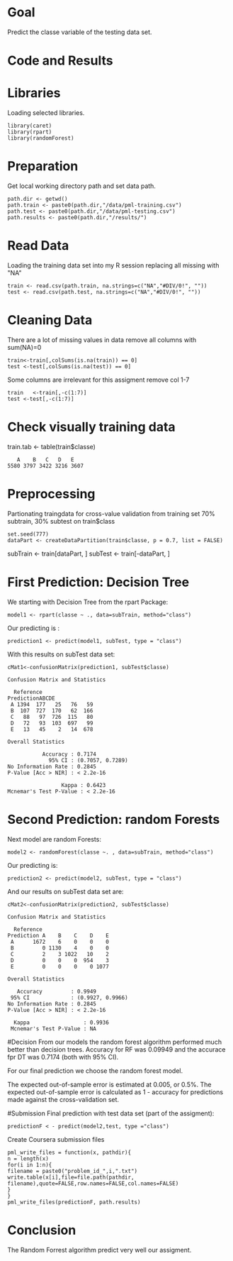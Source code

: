Goal
=
Predict the classe variable of the testing data set.

Code and Results
=
# Libraries
Loading selected libraries.
    
    library(caret)
    library(rpart)
    library(randomForest)


# Preparation
Get local working directory path and set data path.

    path.dir <- getwd()
    path.train <- paste0(path.dir,"/data/pml-training.csv")
    path.test <- paste0(path.dir,"/data/pml-testing.csv") 
    path.results <- paste0(path.dir,"/results/")
    
# Read Data

Loading the training data set into my R session replacing all missing with "NA"

    train <- read.csv(path.train, na.strings=c("NA","#DIV/0!", ""))
    test <- read.csv(path.test, na.strings=c("NA","#DIV/0!", ""))
    
# Cleaning Data
There are a lot of missing values in data remove all columns with sum(NA)=0

    train<-train[,colSums(is.na(train)) == 0]
    test <-test[,colSums(is.na(test)) == 0]
    
Some columns are irrelevant for this assigment remove col 1-7

    train   <-train[,-c(1:7)]
    test <-test[,-c(1:7)]

# Check visually training data
train.tab <- table(train$classe)

       A	B	C	D	E 
    5580 3797 3422 3216 3607 

# Preprocessing
Partionating traingdata for cross-value validation from training set 70% subtrain, 30% subtest on train$class

    set.seed(777)
    dataPart <- createDataPartition(train$classe, p = 0.7, list = FALSE)

subTrain <- train[dataPart, ]
subTest <- train[-dataPart, ]

# First Prediction: Decision Tree

We starting with Decision Tree from the rpart Package:
    
    model1 <- rpart(classe ~ ., data=subTrain, method="class")
    
Our predicting is :
    
    prediction1 <- predict(model1, subTest, type = "class")
    
With this results on subTest data set:

    cMat1<-confusionMatrix(prediction1, subTest$classe)

    Confusion Matrix and Statistics
    
      Reference
    PredictionABCDE
     A 1394  177   25   76   59
     B  107  727  170   62  166
     C   88   97  726  115   80
     D   72   93  103  697   99
     E   13   45    2   14  678
    
    Overall Statistics
      
               Accuracy : 0.7174  
                 95% CI : (0.7057, 0.7289)
    No Information Rate : 0.2845  
    P-Value [Acc > NIR] : < 2.2e-16   
      
                     Kappa : 0.6423  
    Mcnemar's Test P-Value : < 2.2e-16   
    

# Second Prediction: random Forests
Next model are random Forests:
    
    model2 <- randomForest(classe ~. , data=subTrain, method="class")
    
Our predicting is:
    
    prediction2 <- predict(model2, subTest, type = "class")
    
And our results on subTest data set are:

    cMat2<-confusionMatrix(prediction2, subTest$classe)
 
    Confusion Matrix and Statistics
    
      Reference
    Prediction A    B    C    D    E
     A      1672    6    0    0    0
     B         0 1130    4    0    0
     C         2    3 1022   10    2
     D         0    0    0  954    3
     E         0    0    0    0 1077
    
    Overall Statistics
      
       Accuracy         : 0.9949  
     95% CI             : (0.9927, 0.9966)
    No Information Rate : 0.2845  
    P-Value [Acc > NIR] : < 2.2e-16   
      
      Kappa                 : 0.9936  
     Mcnemar's Test P-Value : NA  
    
#Decision
From our models the random forest algorithm performed much better than decision trees.
Accuracy for RF was 0.09949 and the accurace fpr DT was 0.7174 (both with 95% CI).

For our final prediction we choose the random forest model.

The expected out-of-sample error is estimated at 0.005, or 0.5%. The expected out-of-sample error is calculated as 1 - accuracy for predictions made against the cross-validation set.

#Submission
Final prediction with test data set (part of the assigment):

    predictionF < - predict(model2,test, type ="class")
    
Create Coursera submission files

    pml_write_files = function(x, pathdir){
    n = length(x)
    for(i in 1:n){
    filename = paste0("problem_id_",i,".txt")
    write.table(x[i],file=file.path(pathdir, filename),quote=FALSE,row.names=FALSE,col.names=FALSE)
    }
    }
    pml_write_files(predictionF, path.results)


# Conclusion
The Random Forrest algorithm predict very well our assigment.    
